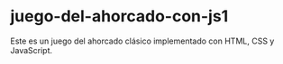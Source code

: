 # juego-del-ahorcado-con-js1
Este es un juego del ahorcado clásico implementado con HTML, CSS y JavaScript.

